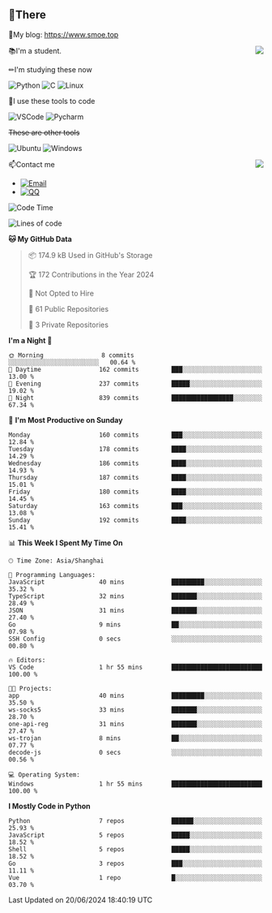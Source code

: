 
## 👏There

📰My blog: https://www.smoe.top

<img align="right" src="https://github-readme-stats.vercel.app/api/top-langs/?username=AkashiCoin"/>


📚I'm a student.

✏I'm studying these now

![Python](https://img.shields.io/badge/-Python-blue?style=flat-square&logo=Python&logoColor=fff)
![C](https://img.shields.io/badge/-C-585858?style=flat-square&logo=C&logoColor=fff)
![Linux](https://img.shields.io/badge/-Linux-black?style=flat-square&logo=Linux&logoColor=fff)

🔨I use these tools to code

![VSCode](https://img.shields.io/badge/-VSCode-blue?style=flat-square&logo=visualstudiocode&logoColor=fff)
![Pycharm](https://img.shields.io/badge/-Pycharm-green?style=flat-square&logo=pycharm&logoColor=fff)

 ~~These are other tools~~

![Ubuntu](https://img.shields.io/badge/-Ubuntu-orange?style=flat-square&logo=Ubuntu&logoColor=fff)
![Windows](https://img.shields.io/badge/-Windows-blue?style=flat-square&logo=Windows&logoColor=fff)

<img align="right" src="https://github-readme-stats.vercel.app/api?username=AkashiCoin" />


📫Contact me

* [![Email](https://img.shields.io/badge/Email-l1040186796@gmail.com-1?style=social&logoColor=fff)](mailto:l1040186796@gmail.com)
* [![QQ](https://img.shields.io/badge/QQ-1040186796-1?style=social&logoColor=fff)](tencent://AddContact/?fromId=45&fromSubId=1&subcmd=all&uin=1040186796&website=www.oicqzone.com)

<!--START_SECTION:waka-->
![Code Time](http://img.shields.io/badge/Code%20Time-1%2C196%20hrs%2018%20mins-blue)

![Lines of code](https://img.shields.io/badge/From%20Hello%20World%20I%27ve%20Written-269.0%20thousand%20lines%20of%20code-blue)

**🐱 My GitHub Data** 

> 📦 174.9 kB Used in GitHub's Storage 
 > 
> 🏆 172 Contributions in the Year 2024
 > 
> 🚫 Not Opted to Hire
 > 
> 📜 61 Public Repositories 
 > 
> 🔑 3 Private Repositories 
 > 
**I'm a Night 🦉** 

```text
🌞 Morning                8 commits           ░░░░░░░░░░░░░░░░░░░░░░░░░   00.64 % 
🌆 Daytime                162 commits         ███░░░░░░░░░░░░░░░░░░░░░░   13.00 % 
🌃 Evening                237 commits         █████░░░░░░░░░░░░░░░░░░░░   19.02 % 
🌙 Night                  839 commits         █████████████████░░░░░░░░   67.34 % 
```
📅 **I'm Most Productive on Sunday** 

```text
Monday                   160 commits         ███░░░░░░░░░░░░░░░░░░░░░░   12.84 % 
Tuesday                  178 commits         ████░░░░░░░░░░░░░░░░░░░░░   14.29 % 
Wednesday                186 commits         ████░░░░░░░░░░░░░░░░░░░░░   14.93 % 
Thursday                 187 commits         ████░░░░░░░░░░░░░░░░░░░░░   15.01 % 
Friday                   180 commits         ████░░░░░░░░░░░░░░░░░░░░░   14.45 % 
Saturday                 163 commits         ███░░░░░░░░░░░░░░░░░░░░░░   13.08 % 
Sunday                   192 commits         ████░░░░░░░░░░░░░░░░░░░░░   15.41 % 
```


📊 **This Week I Spent My Time On** 

```text
🕑︎ Time Zone: Asia/Shanghai

💬 Programming Languages: 
JavaScript               40 mins             █████████░░░░░░░░░░░░░░░░   35.32 % 
TypeScript               32 mins             ███████░░░░░░░░░░░░░░░░░░   28.49 % 
JSON                     31 mins             ███████░░░░░░░░░░░░░░░░░░   27.40 % 
Go                       9 mins              ██░░░░░░░░░░░░░░░░░░░░░░░   07.98 % 
SSH Config               0 secs              ░░░░░░░░░░░░░░░░░░░░░░░░░   00.80 % 

🔥 Editors: 
VS Code                  1 hr 55 mins        █████████████████████████   100.00 % 

🐱‍💻 Projects: 
app                      40 mins             █████████░░░░░░░░░░░░░░░░   35.50 % 
ws-socks5                33 mins             ███████░░░░░░░░░░░░░░░░░░   28.70 % 
one-api-reg              31 mins             ███████░░░░░░░░░░░░░░░░░░   27.47 % 
ws-trojan                8 mins              ██░░░░░░░░░░░░░░░░░░░░░░░   07.77 % 
decode-js                0 secs              ░░░░░░░░░░░░░░░░░░░░░░░░░   00.56 % 

💻 Operating System: 
Windows                  1 hr 55 mins        █████████████████████████   100.00 % 
```

**I Mostly Code in Python** 

```text
Python                   7 repos             ██████░░░░░░░░░░░░░░░░░░░   25.93 % 
JavaScript               5 repos             █████░░░░░░░░░░░░░░░░░░░░   18.52 % 
Shell                    5 repos             █████░░░░░░░░░░░░░░░░░░░░   18.52 % 
Go                       3 repos             ███░░░░░░░░░░░░░░░░░░░░░░   11.11 % 
Vue                      1 repo              █░░░░░░░░░░░░░░░░░░░░░░░░   03.70 % 
```




 Last Updated on 20/06/2024 18:40:19 UTC
<!--END_SECTION:waka-->
